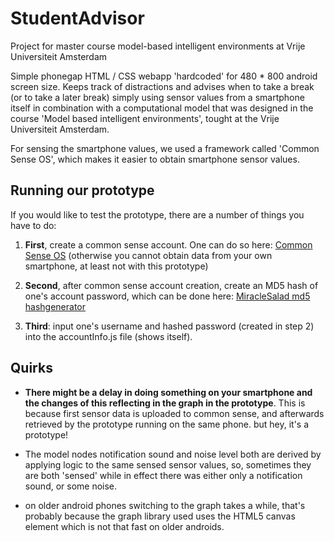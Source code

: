 StudentAdvisor
==============

Project for master course model-based intelligent environments at Vrije Universiteit Amsterdam

Simple phonegap HTML / CSS webapp 'hardcoded' for 480 * 800 android screen size.
Keeps track of distractions and advises when to take a break (or to take a later break)
simply using sensor values from a smartphone itself in combination with a computational model that was designed in the course 'Model based intelligent environments', tought at the Vrije Universiteit Amsterdam.

For sensing the smartphone values, we used a framework called 'Common Sense OS', which makes it easier to obtain smartphone sensor values.


Running our prototype
---------------------

If you would like to test the prototype, there are a number of things you have to do:

1. **First**, create a common sense account. One can do so here: [Common Sense OS](https://common.sense-os.nl/)
  (otherwise you cannot obtain data from your own smartphone, at least not with this prototype)

2. **Second**, after common sense account creation, create an MD5 hash of one's account password, which can be done here: [MiracleSalad md5 hashgenerator](http://www.miraclesalad.com/webtools/md5.php)

3. **Third**: input one's username and hashed password (created in step 2) into the accountInfo.js file (shows itself).


Quirks
------

- **There might be a delay in doing something on your smartphone and the changes of this reflecting in the graph in the prototype**. This is because first sensor data is uploaded to common sense, and afterwards retrieved by the prototype running on the same phone. but hey, it's a prototype!

- The model nodes notification sound and noise level both are derived by applying logic to the same sensed sensor values, so, sometimes they are both 'sensed' while in effect there was either only a notification sound, or some noise.

- on older android phones switching to the graph takes a while, that's probably because the graph library used uses the HTML5 canvas element which is not that fast on older androids.
